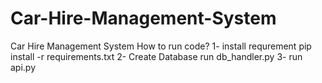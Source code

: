 # Car-Hire-Management-System
Car Hire Management System
How to run code?
1- install requrement
  pip install -r requirements.txt
2- Create Database
  run db_handler.py
  3- run api.py
